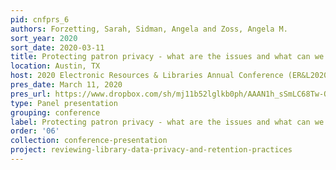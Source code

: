 ```yaml
---
pid: cnfprs_6
authors: Forzetting, Sarah, Sidman, Angela and Zoss, Angela M.
sort_year: 2020
sort_date: 2020-03-11
title: Protecting patron privacy - what are the issues and what can we do?
location: Austin, TX
host: 2020 Electronic Resources & Libraries Annual Conference (ER&L2020)
pres_date: March 11, 2020
pres_url: https://www.dropbox.com/sh/mj11b52lglkb0ph/AAAN1h_sSmLC68Tw-Qft60RUa/Angela%20Sidman%20-%20S81_Protecting_patron_privacy.pptx?dl=0
type: Panel presentation
grouping: conference
label: Protecting patron privacy - what are the issues and what can we do?
order: '06'
collection: conference-presentation
project: reviewing-library-data-privacy-and-retention-practices
---
```

